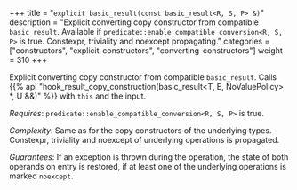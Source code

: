 +++
title = "`explicit basic_result(const basic_result<R, S, P> &)`"
description = "Explicit converting copy constructor from compatible `basic_result`. Available if `predicate::enable_compatible_conversion<R, S, P>` is true. Constexpr, triviality and noexcept propagating."
categories = ["constructors", "explicit-constructors", "converting-constructors"]
weight = 310
+++

Explicit converting copy constructor from compatible `basic_result`. Calls {{% api "hook_result_copy_construction(basic_result<T, E, NoValuePolicy> *, U &&)" %}} with `this` and the input.

*Requires*: `predicate::enable_compatible_conversion<R, S, P>` is true.

*Complexity*: Same as for the copy constructors of the underlying types. Constexpr, triviality and noexcept of underlying operations is propagated.

*Guarantees*: If an exception is thrown during the operation, the state of both operands on entry is restored, if at least one of the underlying operations is marked `noexcept`.
